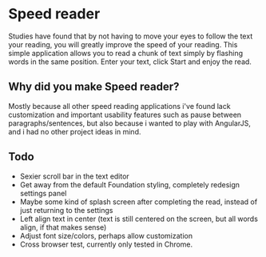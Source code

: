 # Speed reader

Studies have found that by not having to move your eyes to follow the text your reading, you will greatly improve the speed of your reading. This simple application allows you to read a chunk of text simply by flashing words in the same position. Enter your text, click Start and enjoy the read.

## Why did you make Speed reader?

Mostly because all other speed reading applications i've found lack customization and important usability features such as pause between paragraphs/sentences, but also because i wanted to play with AngularJS, and i had no other project ideas in mind.

## Todo

- Sexier scroll bar in the text editor 
- Get away from the default Foundation styling, completely redesign settings panel
- Maybe some kind of splash screen after completing the read, instead of just returning to the settings
- Left align text in center (text is still centered on the screen, but all words align, if that makes sense)
- Adjust font size/colors, perhaps allow customization
- Cross browser test, currently only tested in Chrome.